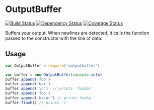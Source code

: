 # OutputBuffer

[![Build Status](https://travis-ci.org/achingbrain/outputbuffer.svg)](https://travis-ci.org/achingbrain/outputbuffer) [![Dependency Status](https://david-dm.org/achingbrain/outputbuffer.svg)](https://david-dm.org/achingbrain/outputbuffer) [![Coverage Status](https://img.shields.io/coveralls/achingbrain/outputbuffer/master.svg)](https://coveralls.io/r/achingbrain/outputbuffer)


Buffers your output.  When newlines are detected, it calls the function passed to the constructor with the line of data.

## Usage

```javascript
var OutputBuffer = require('outputbuffer')

var buffer = new OutputBuffer(console.info)
buffer.append('foo')
buffer.append('bar')
buffer.append('\n')  // prints 'foobar'
buffer.append('foo')
buffer.append('ba\nr') // prints fooba
buffer.flush() // prints 'r'
```
